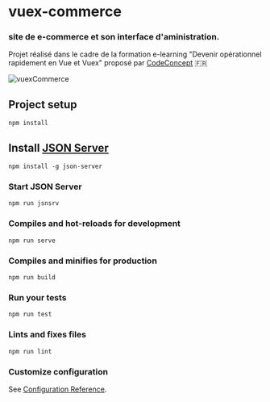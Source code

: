 # vuex-commerce

### site de e-commerce et son interface d'aministration.
Projet réalisé dans le cadre de la formation e-learning "Devenir opérationnel rapidement en Vue et Vuex" proposé par [CodeConcept](https://codeconcept.teachable.com/)  :fr:

![vuexCommerce](https://user-images.githubusercontent.com/44428775/67873070-30ac1a80-fb33-11e9-9dbc-b55609b8c3bf.gif)


## Project setup
```
npm install
```
## Install [JSON Server](https://github.com/typicode/json-server) 
```
npm install -g json-server
```
### Start JSON Server
```
npm run jsnsrv
```

### Compiles and hot-reloads for development
```
npm run serve
```

### Compiles and minifies for production
```
npm run build
```

### Run your tests
```
npm run test
```

### Lints and fixes files
```
npm run lint
```

### Customize configuration
See [Configuration Reference](https://cli.vuejs.org/config/).
